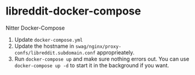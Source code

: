 # libreddit-docker-compose
Nitter Docker-Compose

1. Update `docker-compose.yml`
2. Update the hostname in `swag/nginx/proxy-confs/libreddit.subdomain.conf` approprieately.
3. Run `docker-compose up` and make sure nothing errors out. You can use `docker-compose up -d` to start it in the background if you want.
